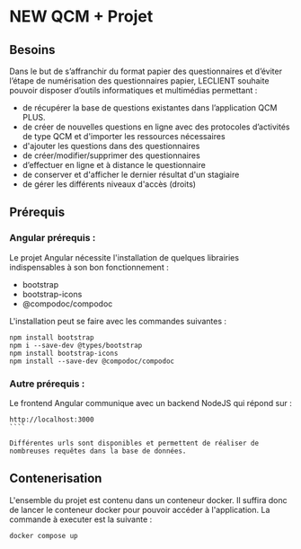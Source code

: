 # NEW QCM + Projet

## Besoins

Dans le but de s’affranchir du format papier des questionnaires et d’éviter l’étape de numérisation des
questionnaires papier, LECLIENT souhaite pouvoir disposer d’outils informatiques et multimédias
permettant :

- de récupérer la base de questions existantes dans l’application QCM PLUS.
- de créer de nouvelles questions en ligne avec des protocoles d’activités de type QCM et d'importer
  les ressources nécessaires
- d'ajouter les questions dans des questionnaires
- de créer/modifier/supprimer des questionnaires
- d’effectuer en ligne et à distance le questionnaire
- de conserver et d'afficher le dernier résultat d'un stagiaire
- de gérer les différents niveaux d'accès (droits)

## Prérequis

### Angular prérequis :

Le projet Angular nécessite l'installation de quelques librairies indispensables à son bon fonctionnement :

- bootstrap
- bootstrap-icons
- @compodoc/compodoc

L'installation peut se faire avec les commandes suivantes :

```
npm install bootstrap
npm i --save-dev @types/bootstrap
npm install bootstrap-icons
npm install --save-dev @compodoc/compodoc
```

### Autre prérequis :

Le frontend Angular communique avec un backend NodeJS qui répond sur :

`````
http://localhost:3000
````

Différentes urls sont disponibles et permettent de réaliser de nombreuses requêtes dans la base de données.
`````

## Contenerisation

L'ensemble du projet est contenu dans un conteneur docker.
Il suffira donc de lancer le conteneur docker pour pouvoir accéder à l'application.
La commande à executer est la suivante :

```
docker compose up
```
